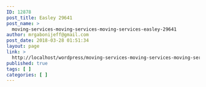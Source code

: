 ```yaml
---
ID: 12878
post_title: Easley 29641
post_name: >
  moving-services-moving-services-moving-services-easley-29641
author: mrgabonijeff@gmail.com
post_date: 2018-03-28 01:51:34
layout: page
link: >
  http://localhost/wordpress/moving-services-moving-services-moving-services-easley-29641/
published: true
tags: [ ]
categories: [ ]
---
```


